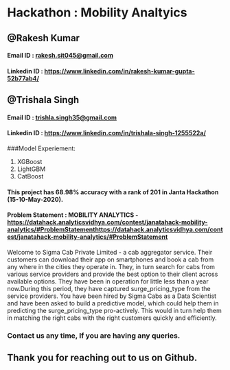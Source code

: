 # Hackathon : Mobility Analtyics 
## @Rakesh Kumar

#### Email ID : rakesh.sit045@gmail.com
#### Linkedin ID : https://www.linkedin.com/in/rakesh-kumar-gupta-52b77ab4/

## @Trishala Singh 

#### Email ID : trishla.singh35@gmail.com
#### Linkedin ID : https://www.linkedin.com/in/trishala-singh-1255522a/ 

###Model Experiement:
1) XGBoost
2) LightGBM
3) CatBoost

#### This project has 68.98% accuracy with a rank of 201 in Janta Hackathon (15-10-May-2020).
#### Problem Statement : MOBILITY ANALYTICS -https://datahack.analyticsvidhya.com/contest/janatahack-mobility-analytics/#ProblemStatementhttps://datahack.analyticsvidhya.com/contest/janatahack-mobility-analytics/#ProblemStatement
Welcome to Sigma Cab Private Limited - a cab aggregator service.
Their customers can download their app on smartphones and book a cab from any where in the cities they operate in. They,
in turn search for cabs from various service providers and provide the best option to their client across available options. 
They have been in operation for little less than a year now.During this period, they have captured surge_pricing_type from the service providers.
You have been hired by Sigma Cabs as a Data Scientist and have been asked to build a predictive model, which could help them in predicting the surge_pricing_type pro-actively.
This would in turn help them in matching the right cabs with the right customers quickly and efficiently.

### Contact us any time, If you are having any queries.

## Thank you for reaching out to us on Github. 

